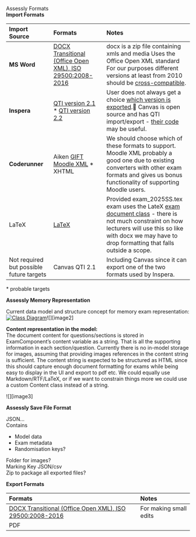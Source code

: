 Assessly Formats  
**Import Formats**  
 

| Import Source | Formats | Notes |
| :---- | :---- | :---- |
| **MS Word** | [DOCX Transitional (Office Open XML), ISO 29500:2008-2016](https://www.loc.gov/preservation/digital/formats/fdd/fdd000397.shtml)  | docx is a zip file containing xmls and media Uses the Office Open XML standard For our purposes different versions at least from 2010 should be [cross-compatible](https://support.microsoft.com/en-us/office/compatibility-changes-between-versions-692289af-b760-4698-8326-14b2edcd6552). |
| **Inspera** | [QTI version 2.1](https://www.1edtech.org/standards/qti/index#QTI21) \* [QTI version 2.2](https://www.1edtech.org/standards/qti/index#QTI22)  | User does not always get a choice [which version is exported](https://support.inspera.com/hc/en-us/articles/360034609012-Export-questions-and-question-sets-to-QTI). Canvas is open source and has QTI import/export \- [their code](https://github.com/instructure/canvas-lms/blob/aa917b3a3f5fe66d4acf033802e2c33897ef695c/lib/cc/qti/qti_generator.rb#L22) may be useful. |
| **Coderunner** | Aiken [GIFT](https://docs.moodle.org/405/en/GIFT_format) [Moodle XML](https://docs.moodle.org/39/en/Moodle_XML_format) \* XHTML | We should choose which of these formats to support. Moodle XML probably a good one due to existing converters with other exam formats and gives us bonus functionality of supporting Moodle users. |
| LaTeX | [LaTeX](https://en.wikipedia.org/wiki/LaTeX)  | Provided exam\_2025SS.tex exam uses the LateX [exam document class](https://math.mit.edu/~psh/exam/examdoc.pdf) \- there is not much constraint on how lecturers will use this so like with docx we may have to drop formatting that falls outside a scope. |
| Not required but possible future targets | Canvas QTI 2.1  | Including Canvas since it can export one of the two formats used by Inspera. |

\* probable targets

**Assessly Memory Representation**

Current data model and structure concept for memory exam representation:  
[![Class Diagram](img.jpg)](https://editor.plantuml.com/uml/dL9DRzim3BtxLn3URNFSk6ilExKfTjcXwv2ZuOCYqQaMI_8eUMqmxBzFRAmeIu5XQ1308X_9z_XnuuEWC9cXa8Fm7Zu_2mE_2e0FFf2sMmWw3CZsdRC1RLWDJkv0kfz83sBxWd3EdJEZin5lEy1Jsx_A5UE8Lkbd1jpcEqhECHY44a40UmMHsBS_9lH1EmllkbOweXW8mled91YTrmorKOMFtwu28sZdExYu0AotDRHjixowhg3fgdRvyUeolkhh65RNDNJ5xoAtcwN-rRTMfqFOZmXSk_GecRYie4pw-2qF3PQSit5kG65XZEDP4OhTRH-GCkVwK2AEAQQeVsZ8ixUJsI31J7x_OftFDQ6pZ-5liy8utoJMPnsClb48LyjACd3OGhOZCKj3zJ0lpFCG_OXIznhzSO_W-Zbmth2VjxXegiE_gIwxLnqd6IkdzkTWswLIJ2bacCIGF5dWCMgDiPYL68DHo4V00GrFWN0az7p7843flaUAHhf34bOvexrW5RagpETwUnGmsHIAYj5K9BVQBECFUaVGQ_89J9Noravx_8_DpOUPFKnXH3XSCuMUhvUtfjoJvVTZC0D_lwo_tfU0GTRCpGHGDYMyNomutkxBCz9Fu4WXeO91-r2a8p_BIJTNt4JTand-0000)![][image2]

**Content representation in the model:**  
The document content for questions/sections is stored in ExamComponent’s content variable as a string. That is all the supporting information in each section/question.  Currently there is no in-model storage for images, assuming that providing images references in the content string is sufficient.  The content string is expected to be structured as HTML since this should capture enough document formatting for exams while being easy to display in the UI and export to pdf etc. We could equally use Markdown/RTF/LaTeX, or if we want to constrain things more we could use a custom Content class instead of a string.

![][image3]

**Assessly Save File Format**

JSON…  
Contains 

* Model data  
* Exam metadata  
* Randomisation keys?

Folder for images?  
Marking Key JSON/csv  
Zip to package all exported files?

**Export Formats**

| Formats | Notes |
| :---- | :---- |
| [DOCX Transitional (Office Open XML), ISO 29500:2008-2016](https://www.loc.gov/preservation/digital/formats/fdd/fdd000397.shtml)  | For making small edits |
| PDF |  |
